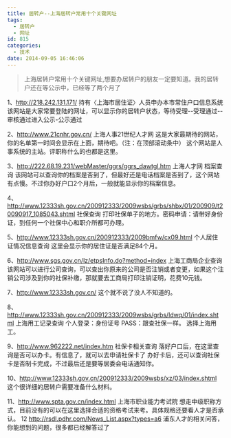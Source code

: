 ```yaml
---
title: 居转户--上海居转户常用十个关键网址
tags:
  - 居转户
  - 网址
id: 815
categories:
  - 技术
date: 2014-09-05 16:46:06
---
```


> 上海居转户常用十个关键网址,想要办居转户的朋友一定要知道。我的居转户还在等公示中，已经等了两个月了

1、http://218.242.131.171/  持有〈上海市居住证〉人员申办本市常住户口信息系统
该网站是大家常要登陆的网址，可以显示你的居转户状态，等待受理--受理通过--审核通过进入公示-公示通过

2、http://www.21cnhr.gov.cn/  上海人事21世纪人才网
这是大家最期待的网站，你的名单第一时间会显示在上面，期待吧。（注：在顶部滚动条中）
 这个网站是人事系统的主站。评职称什么的也都是这里。

3、http://222.68.19.231/webMaster/ggrs/ggrs_dawtgl.htm 上海人才网 档案查询
该网站可以查询你的档案是否到了，但最好还是电话档案是否到了，这个网站有点慢。不过你办好户口2个月后，一般就能显示你的档案信息。

4、http://www.12333sh.gov.cn/200912333/2009wsbs/grbs/shbx/01/200909/t20090917_1085043.shtml  社保查询
打印社保单子的地方。密码申请：请带好身份证，到任何一个社保中心和职介所都可办理。

5、http://www.12333sh.gov.cn/200912333/2009bmfw/cx09.html 个人居住证情况信息查询
这里会显示你的居住证是否满足84个月。

6、http://www.sgs.gov.cn/lz/etpsInfo.do?method=index 上海工商局企业查询
该网站可以进行公司查询，可以查出你原来的公司是否注销或者变更，如果这个注销公司涉及到你的社保补缴，那就要去工商局打印注销证明，花费10元钱。

7、http://www.12333sh.gov.cn/ 这个就不说了没人不知道的。

8、http://www.12333sh.gov.cn/200912333/2009wsbs/grbs/ldwq/01/index.shtml
 上海用工记录查询 个人登录：身份证号 PASS：跟查社保一样。 选择上海用工。

9、http://www.962222.net/index.htm 社保卡相关查询
落好户口后，在这里查询是否可以办卡。有信息了，就可以去申请社保卡了
办好卡后，还可以查询社保卡是否制卡完成，不过最后还是要等居委会电话通知你。

10、http://www.12333sh.gov.cn/200912333/2009wsbs/xz/03/index.shtml 这个很详细的居转户需要准备什么材料。 

11、http://www.spta.gov.cn/index.html 上海市职业能力考试院
想走中级职称方式，目前没有的可以在这里选择合适的资格考试来考。具体规格还要看人才是否承认。
12 http://rsdl.pdhr.com/News_List.aspx?types=a6
浦东人才的相关问答，你能想到的问题，很多都已经解答过了